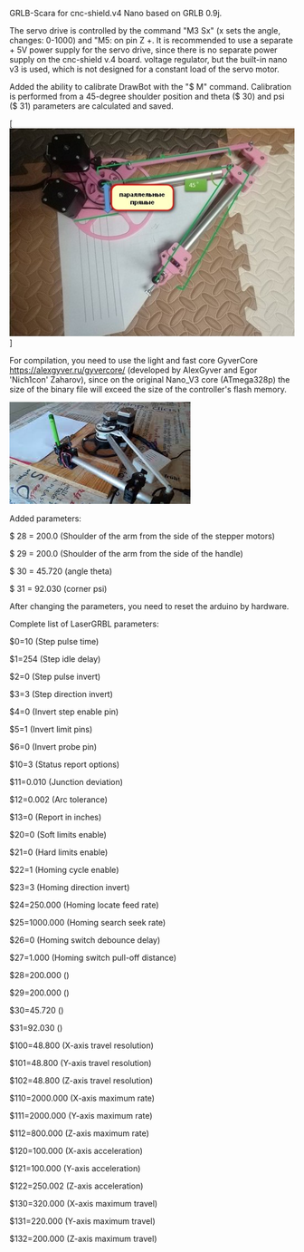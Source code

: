 GRLB-Scara for cnc-shield.v4 Nano based on GRLB 0.9j.

The servo drive is controlled by the command "M3 Sx" (x sets the angle, changes: 0-1000) and "M5: on pin Z +. It is recommended to use a separate + 5V power supply for the servo drive, since there is no separate power supply on the cnc-shield v.4 board. voltage regulator, but the built-in nano v3 is used, which is not designed for a constant load of the servo motor.

Added the ability to calibrate DrawBot with the "$ M" command. Calibration is performed from a 45-degree shoulder position and theta ($ 30) and psi ($ 31) parameters are calculated and saved.

[![Калибровка](https://github.com/akv47/DrawBot_nano/blob/main/pic/calibration.jpg)]

For compilation, you need to use the light and fast core GyverCore https://alexgyver.ru/gyvercore/ (developed by AlexGyver and Egor 'Nich1con' Zaharov), since on the original Nano_V3 core (ATmega328p) the size of the binary file will exceed the size of the controller's flash memory.

[![Смотреть демо](https://github.com/akv47/DrawBot_nano/blob/main/pic/video.jpg)](https://youtu.be/JfaiAnQvb0s)

Added parameters:

$ 28 = 200.0 (Shoulder of the arm from the side of the stepper motors)

$ 29 = 200.0 (Shoulder of the arm from the side of the handle)

$ 30 = 45.720 (angle theta)

$ 31 = 92.030 (corner psi)

After changing the parameters, you need to reset the arduino by hardware.

Complete list of LaserGRBL parameters:

$0=10 (Step pulse time)

$1=254 (Step idle delay)

$2=0 (Step pulse invert)

$3=3 (Step direction invert)

$4=0 (Invert step enable pin)

$5=1 (Invert limit pins)

$6=0 (Invert probe pin)

$10=3 (Status report options)

$11=0.010 (Junction deviation)

$12=0.002 (Arc tolerance)

$13=0 (Report in inches)

$20=0 (Soft limits enable)

$21=0 (Hard limits enable)

$22=1 (Homing cycle enable)

$23=3 (Homing direction invert)

$24=250.000 (Homing locate feed rate)

$25=1000.000 (Homing search seek rate)

$26=0 (Homing switch debounce delay)

$27=1.000 (Homing switch pull-off distance)

$28=200.000 ()

$29=200.000 ()

$30=45.720 ()

$31=92.030 ()

$100=48.800 (X-axis travel resolution)

$101=48.800 (Y-axis travel resolution)

$102=48.800 (Z-axis travel resolution)

$110=2000.000 (X-axis maximum rate)

$111=2000.000 (Y-axis maximum rate)

$112=800.000 (Z-axis maximum rate)

$120=100.000 (X-axis acceleration)

$121=100.000 (Y-axis acceleration)

$122=250.002 (Z-axis acceleration)

$130=320.000 (X-axis maximum travel)

$131=220.000 (Y-axis maximum travel)

$132=200.000 (Z-axis maximum travel)
